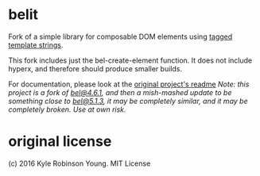 # belit

Fork of a simple library for composable DOM elements using [tagged template strings](https://developer.mozilla.org/en-US/docs/Web/JavaScript/Reference/Template_literals).

This fork includes just the bel-create-element function. It does not include
hyperx, and therefore should produce smaller builds.

For documentation, please look at the [original project's readme](https://github.com/shama/bel/)
_Note: this project is a fork of bel@4.6.1, and then a mish-mashed update to be something close to bel@5.1.3, it may be completely similar, and it may be completely broken. Use at own risk._

# original license
(c) 2016 Kyle Robinson Young. MIT License
